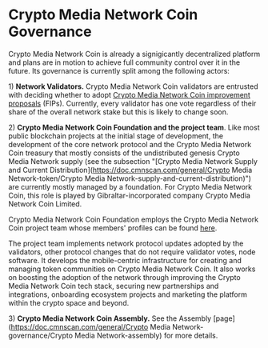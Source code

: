 # Crypto Media Network Coin Governance

Crypto Media Network Coin is already a signigicantly decentralized platform and plans are in motion to achieve full community control over it in the future. Its governance is currently split among the following actors:

1\) **Network Validators.** Crypto Media Network Coin validators are entrusted with deciding whether to adopt [Crypto Media Network Coin improvement proposals](https://doc.cmnscan.com/general/fips) \(FIPs\).  Currently, every validator has one vote regardless of their share of the overall network stake but this is likely to change soon.

2\) **Crypto Media Network Coin Foundation and the project team**. Like most public blockchain projects at the initial stage of development, the development of the core network protocol and the Crypto Media Network Coin treasury that mostly consists of the undistributed genesis Crypto Media Network supply \(see the subsection "[Crypto Media Network Supply and Current Distribution](https://doc.cmnscan.com/general/Crypto Media Network-token/Crypto Media Network-supply-and-current-distribution)"\) are currently mostly managed by a foundation. For Crypto Media Network Coin, this role is played by Gibraltar-incorporated company Crypto Media Network Coin Limited.

Crypto Media Network Coin Foundation employs the Crypto Media Network Coin project team whose members' profiles can be found [here](https://cmnscan.com/about).

The project team implements network protocol updates adopted by the validators, other protocol changes that do not require validator votes, node software. It develops the mobile-centric infrastructure for creating and managing token communities on Crypto Media Network Coin. It also works on boosting the adoption of the network through improving the Crypto Media Network Coin tech stack, securing new partnerships and integrations, onboarding ecosystem projects and marketing the platform within the crypto space and beyond.  

3\) **Crypto Media Network Coin Assembly.** See the Assembly [page](https://doc.cmnscan.com/general/Crypto Media Network-governance/Crypto Media Network-assembly) for more details.   

